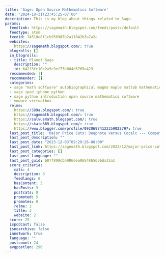 ```yaml
---
title: 'Sage: Open Source Mathematics Software'
date: "2024-10-31T23:45:25-07:00"
description: This is my blog about things related to Sage.
params:
  feedlink: https://sagemath.blogspot.com/feeds/posts/default
  feedtype: atom
  feedid: 74518e8f1cb956987b2a11042b3a7a2c
  websites:
    https://sagemath.blogspot.com/: true
  blogrolls: []
  in_blogrolls:
  - title: Planet Sage
    description: ""
    id: 64213fc10c2a5c9ef73b084d5765e429
  recommended: []
  recommender: []
  categories:
  - sage "math software" autobiographical magma maple matlab mathematica pari
  - sage ipad iphone python
  - sage python introduction open source mathematics software
  - vmware virtualbox
  relme:
    https://389a.blogspot.com/: true
    https://sagemath.blogspot.com/: true
    https://salvusmath.blogspot.com/: true
    https://skate389.blogspot.com/: true
    https://www.blogger.com/profile/09206974122359022797: true
  last_post_title: 'Major Price Cuts: Deepnote Versus Cocalc --- Compute Server Pricing'
  last_post_description: ""
  last_post_date: "2023-12-03T09:29:26-08:00"
  last_post_link: https://sagemath.blogspot.com/2023/12/major-price-cuts-deepnote-versus-cocalc.html
  last_post_categories: []
  last_post_language: ""
  last_post_guid: b07f899cba9866ea0654865656da35a1
  score_criteria:
    cats: 4
    description: 3
    feedlangs: 0
    hasContent: 3
    hasPosts: 3
    postcats: 0
    promoted: 5
    promotes: 0
    relme: 2
    title: 3
    website: 2
  score: 25
  ispodcast: false
  isnoarchive: false
  innetwork: true
  language: ""
  postcount: 24
  avgpostlen: 296
---
```

